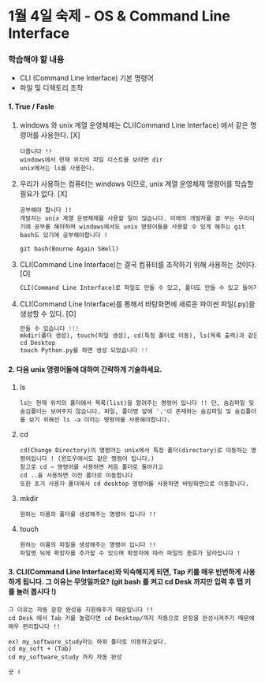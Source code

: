 # 1월 4일 숙제 - OS & Command Line Interface

### 학습해야 할 내용

- CLI (Command Line Interface) 기본 명령어
- 파일 및 디렉토리 조작



#### 1. True / Fasle

1. windows 와 unix 계열 운영체제는 CLI(Command Line Interface) 에서 같은 명령어를 사용한다. [X]

   ```
   다릅니다 !!
   windows에서 현재 위치의 파일 리스트를 보려면 dir
   unix에서는 ls를 사용한다.
   ```

2. 우리가 사용하는 컴퓨터는 windows 이므로, unix 계열 운영체제 명령어를 학습할 필요가 없다. [X]

   ```
   공부해야 합니다 !!
   개발자는 unix 계열 운영체제를 사용할 일이 많습니다. 미래의 개발자를 꿈 꾸는 우리이기에 공부를 해야하며 windows에서도 unix 명령어들을 사용할 수 있게 해주는 git bash도 있기에 공부해야합니다 !
   
   git bash(Bourne Again SHell)
   ```

3. CLI(Command Line Interface)는 결국 컴퓨터를 조작하기 위해 사용하는 것이다. [O]

   ```python
   CLI(Command Line Interface)로 파일도 만들 수 있고, 폴더도 만들 수 있고 들어가고 나가고 리스트 확인하고 하는 거 보면 컴퓨터를 조작하기 위한 명령어임을 알 수 있습니다 !!
   ```

4. CLI(Command Line Interface)를 통해서 바탕화면에 새로운 파이썬 파일(.py)을 생성할 수 있다. [O]

   ```python
   만들 수 있습니다 !!!
   mkdir(폴더 생성), touch(파일 생성), cd(특정 폴더로 이동), ls(목록 출력)과 같은 명령어로 수행할 수 있습니다.
   cd Desktop
   touch Python.py를 하면 생성 되었습니다 !!
   ```



#### 2. 다음 unix 명령어들에 대하여 간략하게 기술하세요.

1. ls

   ```
   ls는 현재 위치의 폴더에서 목록(list)을 알려주는 명령어 입니다 !! 단, 숨김파일 및 숨김폴더는 보여주지 않습니다. 파일, 폴더명 앞에 '.'이 존재하는 숨김파일 및 숨김폴더를 보기 위해선 ls -a 이라는 명령어를 사용해야합니다.
   ```

2. cd

   ```
   cd(Change Directory)의 명령어는 unix에서 특정 폴더(directory)로 이동하는 명령어입니다 ! (윈도우에서도 같은 명령어 입니다.)
   참고로 cd ~ 명령어를 사용하면 처음 폴더로 돌아가고
   cd ..을 사용하면 이전 폴더로 이동합니다
   또한 초기 사용자 폴더에서 cd desktop 명령어를 사용하면 바탕화면으로 이동합니다.
   ```

3. mkdir

   ```
   원하는 이름의 폴더를 생성해주는 명령어 입니다 !!
   ```

4. touch

   ```
   원하는 이름의 파일을 생성해주는 명령어 입니다 !!
   파일명 뒤에 확장자를 추가할 수 있으며 확장자에 따라 파일의 종류가 달라집니다 !
   ```



#### 3. CLI(Command Line Interface)와 익숙해지게 되면, Tap 키를 매우 빈번하게 사용하게 됩니다. 그 이유는 무엇일까요? (git bash 를 켜고 cd Desk 까지만 입력 후 탭 키를 눌러 봅시다 !)

```
그 이유는 자동 문장 완성을 지원해주기 때문입니다 !!
cd Desk 에서 Tab 키를 눌렀다면 cd Desktop/까지 자동으로 문장을 완성시켜주기 때문에 매우 편리합니다 !!

ex) my_software_study라는 하위 폴더로 이동하고싶다.
cd my_soft + (Tab)
cd my_software_study 까지 자동 완성
 
굿 !
```

